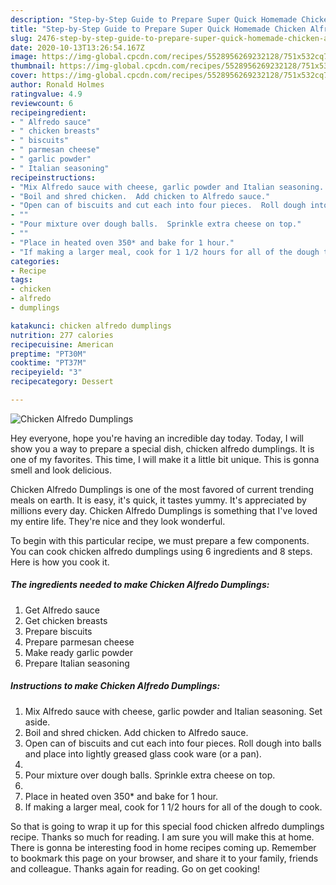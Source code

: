 ```yaml
---
description: "Step-by-Step Guide to Prepare Super Quick Homemade Chicken Alfredo Dumplings"
title: "Step-by-Step Guide to Prepare Super Quick Homemade Chicken Alfredo Dumplings"
slug: 2476-step-by-step-guide-to-prepare-super-quick-homemade-chicken-alfredo-dumplings
date: 2020-10-13T13:26:54.167Z
image: https://img-global.cpcdn.com/recipes/5528956269232128/751x532cq70/chicken-alfredo-dumplings-recipe-main-photo.jpg
thumbnail: https://img-global.cpcdn.com/recipes/5528956269232128/751x532cq70/chicken-alfredo-dumplings-recipe-main-photo.jpg
cover: https://img-global.cpcdn.com/recipes/5528956269232128/751x532cq70/chicken-alfredo-dumplings-recipe-main-photo.jpg
author: Ronald Holmes
ratingvalue: 4.9
reviewcount: 6
recipeingredient:
- " Alfredo sauce"
- " chicken breasts"
- " biscuits"
- " parmesan cheese"
- " garlic powder"
- " Italian seasoning"
recipeinstructions:
- "Mix Alfredo sauce with cheese, garlic powder and Italian seasoning.  Set aside."
- "Boil and shred chicken.  Add chicken to Alfredo sauce."
- "Open can of biscuits and cut each into four pieces.  Roll dough into balls and place into lightly greased glass cook ware (or a pan)."
- ""
- "Pour mixture over dough balls.  Sprinkle extra cheese on top."
- ""
- "Place in heated oven 350* and bake for 1 hour."
- "If making a larger meal, cook for 1 1/2 hours for all of the dough to cook."
categories:
- Recipe
tags:
- chicken
- alfredo
- dumplings

katakunci: chicken alfredo dumplings 
nutrition: 277 calories
recipecuisine: American
preptime: "PT30M"
cooktime: "PT37M"
recipeyield: "3"
recipecategory: Dessert

---
```



![Chicken Alfredo Dumplings](https://img-global.cpcdn.com/recipes/5528956269232128/751x532cq70/chicken-alfredo-dumplings-recipe-main-photo.jpg)

Hey everyone, hope you're having an incredible day today. Today, I will show you a way to prepare a special dish, chicken alfredo dumplings. It is one of my favorites. This time, I will make it a little bit unique. This is gonna smell and look delicious.



Chicken Alfredo Dumplings is one of the most favored of current trending meals on earth. It is easy, it's quick, it tastes yummy. It's appreciated by millions every day. Chicken Alfredo Dumplings is something that I've loved my entire life. They're nice and they look wonderful.


To begin with this particular recipe, we must prepare a few components. You can cook chicken alfredo dumplings using 6 ingredients and 8 steps. Here is how you cook it.

<!--inarticleads1-->

##### The ingredients needed to make Chicken Alfredo Dumplings:

1. Get  Alfredo sauce
1. Get  chicken breasts
1. Prepare  biscuits
1. Prepare  parmesan cheese
1. Make ready  garlic powder
1. Prepare  Italian seasoning




<!--inarticleads2-->

##### Instructions to make Chicken Alfredo Dumplings:

1. Mix Alfredo sauce with cheese, garlic powder and Italian seasoning.  Set aside.
1. Boil and shred chicken.  Add chicken to Alfredo sauce.
1. Open can of biscuits and cut each into four pieces.  Roll dough into balls and place into lightly greased glass cook ware (or a pan).
1. 
1. Pour mixture over dough balls.  Sprinkle extra cheese on top.
1. 
1. Place in heated oven 350* and bake for 1 hour.
1. If making a larger meal, cook for 1 1/2 hours for all of the dough to cook.




So that is going to wrap it up for this special food chicken alfredo dumplings recipe. Thanks so much for reading. I am sure you will make this at home. There is gonna be interesting food in home recipes coming up. Remember to bookmark this page on your browser, and share it to your family, friends and colleague. Thanks again for reading. Go on get cooking!
